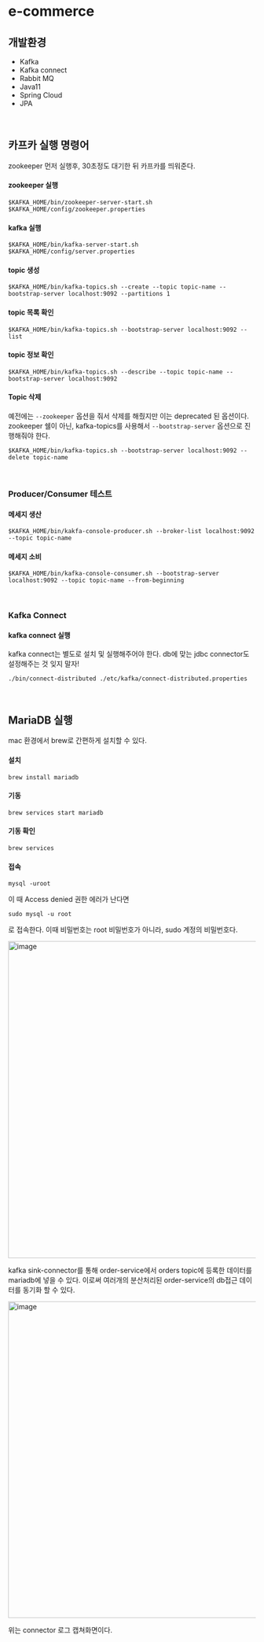 # e-commerce

## 개발환경

* Kafka
* Kafka connect
* Rabbit MQ
* Java11
* Spring Cloud
* JPA

</br>

## 카프카 실행 명령어

zookeeper 먼저 실행후, 30초정도 대기한 뒤 카프카를 띄워준다.  

#### zookeeper 실행

```
$KAFKA_HOME/bin/zookeeper-server-start.sh $KAFKA_HOME/config/zookeeper.properties
```
#### kafka 실행

```
$KAFKA_HOME/bin/kafka-server-start.sh $KAFKA_HOME/config/server.properties
```

#### topic 생성

```
$KAFKA_HOME/bin/kafka-topics.sh --create --topic topic-name --bootstrap-server localhost:9092 --partitions 1
```

#### topic 목록 확인

```
$KAFKA_HOME/bin/kafka-topics.sh --bootstrap-server localhost:9092 --list
```

#### topic 정보 확인

```
$KAFKA_HOME/bin/kafka-topics.sh --describe --topic topic-name --bootstrap-server localhost:9092
```

#### Topic 삭제

예전에는 `--zookeeper` 옵션을 줘서 삭제를 해줬지만 이는 deprecated 된 옵션이다.    
zookeeper 쉘이 아닌, kafka-topics를  사용해서 `--bootstrap-server` 옵션으로 진행해줘야 한다. 

```
$KAFKA_HOME/bin/kafka-topics.sh --bootstrap-server localhost:9092 --delete topic-name
```

</br>

### Producer/Consumer 테스트

#### 메세지 생산

```
$KAFKA_HOME/bin/kakfa-console-producer.sh --broker-list localhost:9092 --topic topic-name
```

#### 메세지 소비

```
$KAFKA_HOME/bin/kafka-console-consumer.sh --bootstrap-server localhost:9092 --topic topic-name --from-beginning
```

</br>

### Kafka Connect

#### kafka connect 실행

kafka connect는 별도로 설치 및 실행해주어야 한다. db에 맞는 jdbc connector도 설정해주는 것 잊지 말자!

```
./bin/connect-distributed ./etc/kafka/connect-distributed.properties
```

</br>

## MariaDB 실행

mac 환경에서 brew로 간편하게 설치할 수 있다. 

#### 설치

```
brew install mariadb
```

#### 기동

```
brew services start mariadb
```

#### 기동 확인

```
brew services
```

#### 접속

```
mysql -uroot
```
이 때 Access denied 권한 에러가 난다면

```
sudo mysql -u root
```
로 접속한다. 이때 비밀번호는 root 비밀번호가 아니라, sudo 계정의 비밀번호다. 

<img width="645" alt="image" src="https://user-images.githubusercontent.com/45115557/198336940-d524a7a1-f49f-4db3-b820-dd7aabf00db5.png">

kafka sink-connector를 통해 order-service에서 orders topic에 등록한 데이터를 mariadb에 넣을 수 있다. 이로써 여러개의 분산처리된 order-service의 db접근 데이터를 동기화 할 수 있다. 

<img width="644" alt="image" src="https://user-images.githubusercontent.com/45115557/198337465-05e1c9db-4526-4c2c-a82d-08989e47a1b8.png">

위는 connector 로그 캡쳐화면이다. 

</br>
